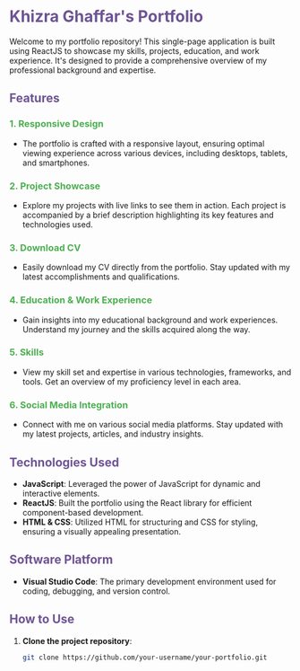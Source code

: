 # <span style="color:#6e5494">Khizra Ghaffar's Portfolio</span>

Welcome to my portfolio repository! This single-page application is built using ReactJS to showcase my skills, projects, education, and work experience. It's designed to provide a comprehensive overview of my professional background and expertise.

## <span style="color:#6e5494">Features</span>

### <span style="color:#4caf50">1. Responsive Design</span>
   - The portfolio is crafted with a responsive layout, ensuring optimal viewing experience across various devices, including desktops, tablets, and smartphones.
### <span style="color:#4caf50">2. Project Showcase</span>
   - Explore my projects with live links to see them in action. Each project is accompanied by a brief description highlighting its key features and technologies used.
### <span style="color:#4caf50">3. Download CV</span>
   - Easily download my CV directly from the portfolio. Stay updated with my latest accomplishments and qualifications.

### <span style="color:#4caf50">4. Education & Work Experience</span>
   - Gain insights into my educational background and work experiences. Understand my journey and the skills acquired along the way.

### <span style="color:#4caf50">5. Skills</span>
   - View my skill set and expertise in various technologies, frameworks, and tools. Get an overview of my proficiency level in each area.

### <span style="color:#4caf50">6. Social Media Integration</span>
   - Connect with me on various social media platforms. Stay updated with my latest projects, articles, and industry insights.

## <span style="color:#6e5494">Technologies Used</span>

- **JavaScript**: Leveraged the power of JavaScript for dynamic and interactive elements.
- **ReactJS**: Built the portfolio using the React library for efficient component-based development.
- **HTML & CSS**: Utilized HTML for structuring and CSS for styling, ensuring a visually appealing presentation.

## <span style="color:#6e5494">Software Platform</span>

- **Visual Studio Code**: The primary development environment used for coding, debugging, and version control.

## <span style="color:#6e5494">How to Use</span>

1. **Clone the project repository**:
   ```bash
   git clone https://github.com/your-username/your-portfolio.git
